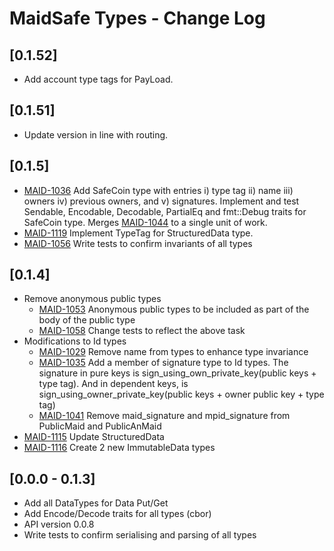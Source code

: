 # MaidSafe Types - Change Log

## [0.1.52]
- Add account type tags for PayLoad.

## [0.1.51]
- Update version in line with routing.

## [0.1.5]
- [MAID-1036](https://maidsafe.atlassian.net/browse/MAID-1036) Add SafeCoin type with entries i) type tag ii) name iii) owners iv) previous owners, and v) signatures. Implement and test Sendable, Encodable, Decodable, PartialEq and fmt::Debug traits for SafeCoin type. Merges [MAID-1044](https://maidsafe.atlassian.net/browse/MAID-1044) to a single unit of work.
- [MAID-1119](https://maidsafe.atlassian.net/browse/MAID-1036) Implement TypeTag for StructuredData type.
- [MAID-1056](https://maidsafe.atlassian.net/browse/MAID-1056) Write tests to confirm invariants of all types

## [0.1.4]
- Remove anonymous public types
  - [MAID-1053](https://maidsafe.atlassian.net/browse/MAID-1053) Anonymous public types to be included as part of the body of the public type
  - [MAID-1058](https://maidsafe.atlassian.net/browse/MAID-1058) Change tests to reflect the above task
- Modifications to Id types
  - [MAID-1029](https://maidsafe.atlassian.net/browse/MAID-1029) Remove name from types to enhance type invariance
  - [MAID-1035](https://maidsafe.atlassian.net/browse/MAID-1035) Add a member of signature type to Id types. The signature in pure keys is sign_using_own_private_key(public keys + type tag). And in dependent keys, is sign_using_owner_private_key(public keys + owner public key + type tag)
  - [MAID-1041](https://maidsafe.atlassian.net/browse/MAID-1041) Remove maid_signature and mpid_signature from PublicMaid and PublicAnMaid
- [MAID-1115](https://maidsafe.atlassian.net/browse/MAID-1115) Update StructuredData
- [MAID-1116](https://maidsafe.atlassian.net/browse/MAID-1116) Create 2 new ImmutableData types

## [0.0.0 -  0.1.3]
- Add all DataTypes for Data Put/Get
- Add Encode/Decode traits for all types (cbor)
- API version 0.0.8
- Write tests to confirm serialising and parsing of all types

